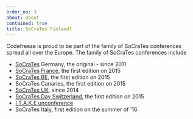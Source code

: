 ```yaml
---
order_no: 3
about: about
contained: true
title: SoCraTes Finland?
---
```


Codefreeze is proud to be part of the family of SoCraTes conferences spread all over the Europe. The family of SoCraTes conferences include

 * [SoCraTes](https://www.socrates-conference.de/) Germany, the original - since 2011
 * [SoCraTes France](http://socrates-fr.github.io/), the first edition on 2015
 * [SoCraTes BE](http://socratesbe.org/), the first edition on 2015
 * SoCraTes Canaries, the first edition on 2015
 * [SoCraTes UK](http://socratesuk.org/), since 2014
 * [SoCraTes Day Switzerland](http://socrates-day.ch/), the first edition on 2015
 * [I T.A.K.E unconference](http://itakeunconf.com)
 * SoCraTes Italy, first edition on the summer of '16
